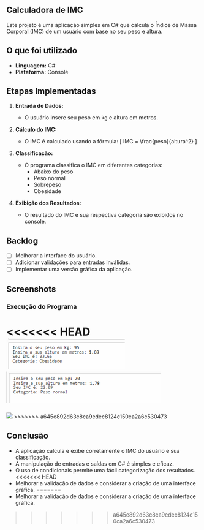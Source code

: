 ## Calculadora de IMC

Este projeto é uma aplicação simples em C# que calcula o Índice de Massa Corporal (IMC) de um usuário com base no seu peso e altura.

## O que foi utilizado

- **Linguagem:** C#
- **Plataforma:** Console

## Etapas Implementadas

1. **Entrada de Dados:**
   - O usuário insere seu peso em kg e altura em metros.

2. **Cálculo do IMC:**
   - O IMC é calculado usando a fórmula: 
     \[
     IMC = \frac{peso}{altura^2}
     \]

3. **Classificação:**
   - O programa classifica o IMC em diferentes categorias:
     - Abaixo do peso
     - Peso normal
     - Sobrepeso
     - Obesidade

4. **Exibição dos Resultados:**
   - O resultado do IMC e sua respectiva categoria são exibidos no console.

## Backlog

- [ ] Melhorar a interface do usuário.
- [ ] Adicionar validações para entradas inválidas.
- [ ] Implementar uma versão gráfica da aplicação.

## Screenshots

### Execução do Programa


<<<<<<< HEAD
<img src="/imagens/calculadora de imc.png">
<img src="/imagens/calculadora de imc (2).png">
=======
<img src="/">
>>>>>>> a645e892d63c8ca9edec8124c150ca2a6c530473


## Conclusão

  - A aplicação calcula e exibe corretamente o IMC do usuário e sua classificação.
  - A manipulação de entradas e saídas em C# é simples e eficaz.
  - O uso de condicionais permite uma fácil categorização dos resultados.
<<<<<<< HEAD
  - Melhorar a validação de dados e considerar a criação de uma interface gráfica.
=======
  - Melhorar a validação de dados e considerar a criação de uma interface gráfica.
>>>>>>> a645e892d63c8ca9edec8124c150ca2a6c530473
